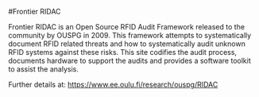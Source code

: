 #Frontier RIDAC

Frontier RIDAC is an Open Source RFID Audit Framework released to the community by OUSPG in 2009. 
This framework attempts to systematically document RFID related threats and how to systematically audit unknown RFID systems against these risks. This site codifies the audit process, documents hardware to support the audits and provides a software toolkit to assist the analysis.

Further details at: https://www.ee.oulu.fi/research/ouspg/RIDAC
